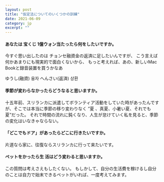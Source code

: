 ```yaml
---
layout: post
title: "仮定法についてのいくつかの訓練" 
date: 2021-06-09   
category: jp
excerpt: ""
---
```


#### あなたは 宝くじ 1億ウォン当たったら何をしたいですか。

今すぐ思い出したのは チョンセ融資金の返済に足したいんですが、
こう言えば何かあまりにも現実的で面白くないから、
もっと考えれば、あの、新しいMac Bookと録音装置を買うかなあ

ゆうし(融資) 융자 へんさい(返済) 상환



#### 季節が変わらなかったらどうなると思いますか。

十五年前、スリランカに派遣してボランティア活動をしていた時があったんですが、そこでは本当に季節の移り変わりなく
”夏 、真夏、小暑い夏、それでも夏”だった。
それで時間の流れに鈍くなり、人生が怠けていく私を見ると、季節の変化はいなきゃならない。



#### 「どこでもドア」があったらどこに⾏きたいですか。

片道なら家に、往復ならスリランカに行って来たいです。



#### ペットをかったら生 活はどう変わると思いますか。

この質問は考えさえもしたくない。
もしかして、自分の生活費を稼けるし自分のことは自力で始末できるペットがいれば、一度考えてみます。
